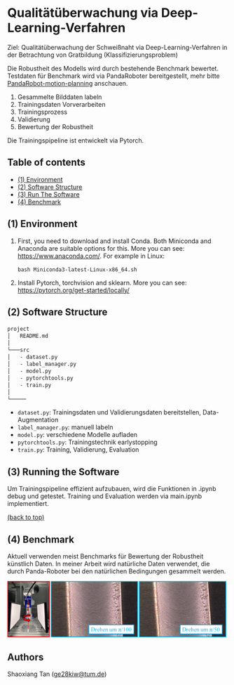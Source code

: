 # Qualitätüberwachung via Deep-Learning-Verfahren

Ziel: Qualitätüberwachung der Schweißnaht via Deep-Learning-Verfahren in der Betrachtung von Gratbildung (Klassifizierungsproblem)

Die Robustheit des Modells wird durch bestehende Benchmark bewertet. Testdaten für Benchmark wird via PandaRoboter bereitgestellt, mehr bitte [PandaRobot-motion-planning](https://github.com/Shaoxiang2021/PandaRobot-motion-planning) anschauen.

1. Gesammelte Bilddaten labeln
2. Trainingsdaten Vorverarbeiten
3. Trainingsprozess
4. Validierung
5. Bewertung der Robustheit

Die Trainingspipeline ist entwickelt via Pytorch. 

## Table of contents   
- [(1) Environment](#(1)-Environment) 
- [(2) Software Structure](#(2)-Software-Structure) 
- [(3) Run The Software](#(3)-Run-The-Software)
- [(4) Benchmark](#(3)-Benchmark)

## (1) Environment

1. First, you need to download and install Conda. Both Miniconda and Anaconda are suitable options for this. More you can see: https://www.anaconda.com/. For example in Linux: 
    ```
    bash Miniconda3-latest-Linux-x86_64.sh
    ```

2. Install Pytorch, torchvision and sklearn. More you can see: https://pytorch.org/get-started/locally/

## (2) Software Structure

```
project
│   README.md
│
└───src
│   - dataset.py
│   - label_manager.py
│   - model.py
│   - pytorchtools.py
│   - train.py
│   
└─────
```

- `dataset.py`: Trainingsdaten und Validierungsdaten bereitstellen, Data-Augmentation <br />
- `label_manager.py`: manuell labeln <br />
- `model.py`: verschiedene Modelle aufladen <br />
- `pytorchtools.py`: Trainingstechnik earlystopping <br />
- `train.py`: Training, Validierung, Evaluation

## (3) Running the Software

Um Trainingspipeline effizient aufzubauen, wird die Funktionen in .ipynb debug und getestet. Training und Evaluation werden via main.ipynb implementiert. 

[(back to top)](#table-of-contents)

## (4) Benchmark

Aktuell verwenden meist Benchmarks für Bewertung der Robustheit künstlich Daten. In meiner Arbeit wird natürliche Daten verwendet, die durch Panda-Roboter bei den natürlichen Bedingungen gesammelt werden.

<img src="readme/Drehen.png" alt="alt text" width="500">

## Authors
Shaoxiang Tan (ge28kiw@tum.de)

